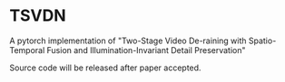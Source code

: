 # TSVDN
A pytorch implementation of "Two-Stage Video De-raining with Spatio-Temporal Fusion and Illumination-Invariant Detail Preservation"

Source code will be released after paper accepted.
